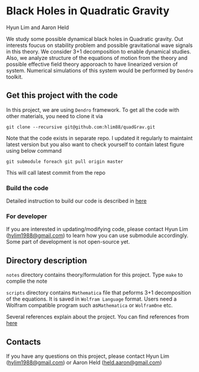 # Black Holes in Quadratic Gravity

Hyun Lim and Aaron Held

We study some possible dynamical black holes in 
Quadratic gravity. Out interests foucus on stability
problem and possible gravitational wave signals in this
theory. We consider 3+1 decomposition to enable dynamical
studies. Also, we analyze structure of the equations of
motion from the theory and possible effective field theory
apporoach to have linearized version of system. Numerical
simulations of this system would be performed by `Dendro`
toolkit.


## Get this project with the code

In this project, we are using `Dendro` framework. 
To get all the code with other materials, you need to
clone it via
```{engine=sh}
git clone --recursive git@github.com:hlim88/quadGrav.git
```

Note that the code exists in separate repo. I updated it
regularly to maintaint latest version but you also want to
check yourself to contain latest figure using below command
```{engine=sh}
git submodule foreach git pull origin master
```
This will call latest commit from the repo

### Build the code 

Detailed instruction to build our code is described in
[here](https://github.com/hlim88/Dendro-5.01/blob/master/INSTALL_QG.md)

### For developer

If you are interested in updating/modifying code, 
please contact Hyun Lim (hylim1988@gmail.com) to learn how
you can use submodule accordingly. Some part of development is 
not open-source yet.

## Directory description

`notes` directory contains theory/formulation for this project.
Type `make` to complie the note

`scripts` directory contains `Mathematica` file that peforms 3+1
decomposition of the equations. It is saved in `Wolfram Language`
format. Users need a Wolfram compatible program such as`Mathematica`
or `WolframOne` etc.

Several references explain about the project. You can find
references from [here](https://github.com/hlim88/quadGrav/wiki/References)

## Contacts

If you have any questions on this project, please contact Hyun Lim 
(hylim1988@gmail.com) or Aaron Held (held.aaron@gmail.com)
